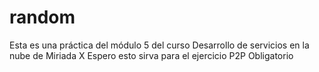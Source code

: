 # random 
Esta es una práctica del módulo 5 del curso Desarrollo de servicios en la nube de Miriada X
Espero esto sirva para el ejercicio P2P Obligatorio
